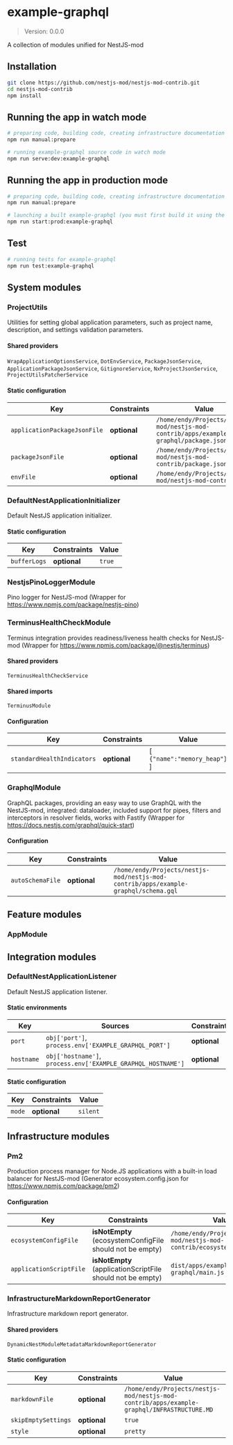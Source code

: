 # example-graphql
> Version: 0.0.0

A collection of modules unified for NestJS-mod
## Installation
```bash
git clone https://github.com/nestjs-mod/nestjs-mod-contrib.git
cd nestjs-mod-contrib
npm install
```
## Running the app in watch mode
```bash
# preparing code, building code, creating infrastructure documentation and all the files necessary to raise the infrastructure and running tests (generate, build, docs:infrastructure, test)
npm run manual:prepare

# running example-graphql source code in watch mode
npm run serve:dev:example-graphql
```
## Running the app in production mode
```bash
# preparing code, building code, creating infrastructure documentation and all the files necessary to raise the infrastructure and running tests (generate, build, docs:infrastructure, test)
npm run manual:prepare

# launching a built example-graphql (you must first build it using the build command)
npm run start:prod:example-graphql
```
## Test
```bash
# running tests for example-graphql
npm run test:example-graphql
```
## System modules

### ProjectUtils
Utilities for setting global application parameters, such as project name, description, and settings validation parameters.

#### Shared providers
`WrapApplicationOptionsService`, `DotEnvService`, `PackageJsonService`, `ApplicationPackageJsonService`, `GitignoreService`, `NxProjectJsonService`, `ProjectUtilsPatcherService`

#### Static configuration

| Key    | Constraints | Value |
| ------ | ----------- | ----- |
|`applicationPackageJsonFile`|**optional**|```/home/endy/Projects/nestjs-mod/nestjs-mod-contrib/apps/example-graphql/package.json```|
|`packageJsonFile`|**optional**|```/home/endy/Projects/nestjs-mod/nestjs-mod-contrib/package.json```|
|`envFile`|**optional**|```/home/endy/Projects/nestjs-mod/nestjs-mod-contrib/.env```|

### DefaultNestApplicationInitializer
Default NestJS application initializer.

#### Static configuration

| Key    | Constraints | Value |
| ------ | ----------- | ----- |
|`bufferLogs`|**optional**|```true```|

### NestjsPinoLoggerModule
Pino logger for NestJS-mod (Wrapper for https://www.npmjs.com/package/nestjs-pino)

### TerminusHealthCheckModule
Terminus integration provides readiness/liveness health checks for NestJS-mod (Wrapper for https://www.npmjs.com/package/@nestjs/terminus)

#### Shared providers
`TerminusHealthCheckService`

#### Shared imports
`TerminusModule`

#### Configuration

| Key    | Constraints | Value |
| ------ | ----------- | ----- |
|`standardHealthIndicators`|**optional**|[ ```{"name":"memory_heap"}``` ]|

### GraphqlModule
GraphQL packages, providing an easy way to use GraphQL with the NestJS-mod, integrated: dataloader, included support for pipes, filters and interceptors in resolver fields, works with Fastify (Wrapper for https://docs.nestjs.com/graphql/quick-start)

#### Configuration

| Key    | Constraints | Value |
| ------ | ----------- | ----- |
|`autoSchemaFile`|**optional**|```/home/endy/Projects/nestjs-mod/nestjs-mod-contrib/apps/example-graphql/schema.gql```|

## Feature modules

### AppModule
## Integration modules

### DefaultNestApplicationListener
Default NestJS application listener.

#### Static environments

| Key    | Sources | Constraints | Value |
| ------ | ------- | ----------- | ----- |
|`port`|`obj['port']`, `process.env['EXAMPLE_GRAPHQL_PORT']`|**optional**|```3005```|
|`hostname`|`obj['hostname']`, `process.env['EXAMPLE_GRAPHQL_HOSTNAME']`|**optional**|-|

#### Static configuration

| Key    | Constraints | Value |
| ------ | ----------- | ----- |
|`mode`|**optional**|```silent```|

## Infrastructure modules

### Pm2
Production process manager for Node.JS applications with a built-in load balancer for NestJS-mod (Generator ecosystem.config.json for https://www.npmjs.com/package/pm2)

#### Configuration

| Key    | Constraints | Value |
| ------ | ----------- | ----- |
|`ecosystemConfigFile`|**isNotEmpty** (ecosystemConfigFile should not be empty)|```/home/endy/Projects/nestjs-mod/nestjs-mod-contrib/ecosystem.config.json```|
|`applicationScriptFile`|**isNotEmpty** (applicationScriptFile should not be empty)|```dist/apps/example-graphql/main.js```|

### InfrastructureMarkdownReportGenerator
Infrastructure markdown report generator.

#### Shared providers
`DynamicNestModuleMetadataMarkdownReportGenerator`

#### Static configuration

| Key    | Constraints | Value |
| ------ | ----------- | ----- |
|`markdownFile`|**optional**|```/home/endy/Projects/nestjs-mod/nestjs-mod-contrib/apps/example-graphql/INFRASTRUCTURE.MD```|
|`skipEmptySettings`|**optional**|```true```|
|`style`|**optional**|```pretty```|
